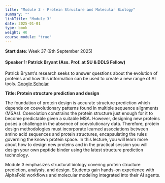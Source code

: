 ```yaml
---
title: "Module 3 - Protein Structure and Molecular Biology"
summary: ""
linkTitle: "Module 3"
date: 2025-01-01
type: book
weight: 40
course_module: "true"
---
```


**Start date**: Week 37 (9th September 2025)

<!-- updated: 28.06.2024 -->
#### Speaker 1: Patrick Bryant (Ass. Prof. at SU & DDLS Fellow)

Patrick Bryant's research seeks to answer questions about the evolution of proteins and how this information can be used to create a new range of AI tools. [Google Scholar](https://scholar.google.com/citations?user=KPlaFQQAAAAJ&hl=sv&oi=ao)

**Title: Protein structure prediction and design**

The foundation of protein design is accurate structure prediction which depends on coevolutionary patterns found in multiple sequence alignments (MSAs). Coevolution constrains the protein structure just enough for it to become predictable given a suitable MSA. However, designing new proteins poses a challenge in the absence of coevolutionary data. Therefore, protein design methodologies must incorporate learned associations between amino acid sequences and protein structures, encapsulating the rules governing the known protein space. In this lecture, you will learn more about how to design new proteins and in the practical session you will design your own peptide binder using the latest structure prediction technology.


Module 3 emphasizes structural biology covering protein structure prediction, analysis, and design. Students gain hands-on experience with AlphaFold workflows and molecular modeling integrated into their AI agents.
